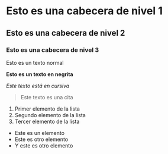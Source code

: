 # Esto es una cabecera de nivel 1
## Esto es una cabecera de nivel 2
### Esto es una cabecera de nivel 3

Esto es un texto normal

**Esto es un texto en negrita**

*Este texto está en cursiva*

> Este texto es una cita

1. Primer elemento de la lista
2. Segundo elemento de la lista
3. Tercer elemento de la lista

- Este es un elemento
- Este es otro elemento
- Y este es otro elemento
